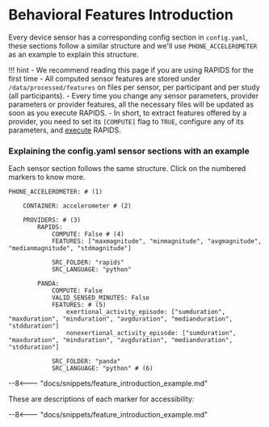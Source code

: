 # Behavioral Features Introduction

Every device sensor has a corresponding config section in `config.yaml`, these sections follow a similar structure and we'll use `PHONE_ACCELEROMETER` as an example to explain this structure.

!!! hint
    - We recommend reading this page if you are using RAPIDS for the first time
    - All computed sensor features are stored under `/data/processed/features` on files per sensor, per participant and per study (all participants).
    - Every time you change any sensor parameters, provider parameters or provider features, all the necessary files will be updated as soon as you execute RAPIDS.
    - In short, to extract features offered by a provider, you need to set its `[COMPUTE]` flag to `TRUE`, configure any of its parameters, and [execute](../../setup/execution) RAPIDS.


### Explaining the config.yaml sensor sections with an example

Each sensor section follows the same structure. Click on the numbered markers to know more.

``` { .yaml .annotate }
PHONE_ACCELEROMETER: # (1)

    CONTAINER: accelerometer # (2)

    PROVIDERS: # (3)
        RAPIDS:
            COMPUTE: False # (4)
            FEATURES: ["maxmagnitude", "minmagnitude", "avgmagnitude", "medianmagnitude", "stdmagnitude"]

            SRC_FOLDER: "rapids"
            SRC_LANGUAGE: "python"
        
        PANDA:
            COMPUTE: False
            VALID_SENSED_MINUTES: False
            FEATURES: # (5)
                exertional_activity_episode: ["sumduration", "maxduration", "minduration", "avgduration", "medianduration", "stdduration"]
                nonexertional_activity_episode: ["sumduration", "maxduration", "minduration", "avgduration", "medianduration", "stdduration"]

            SRC_FOLDER: "panda"
            SRC_LANGUAGE: "python" # (6)
```

--8<--- "docs/snippets/feature_introduction_example.md"

These are descriptions of each marker for accessibility:

--8<--- "docs/snippets/feature_introduction_example.md"